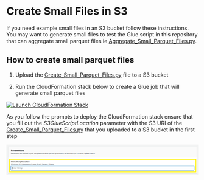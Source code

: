 # Create Small Files in S3
If you need example small files in an S3 bucket follow these instructions. You may want to generate small files to test the Glue script in this repository that can aggregate small parquet files ie [Aggregate_Small_Parquet_Files.py](https://github.com/ev2900/Glue_Aggregate_Small_Files/blob/cloud_formation/Aggregate_Small_Parquet_Files.py).

## How to create small parquet files

1. Upload the [Create_Small_Parquet_Files.py](https://github.com/ev2900/Glue_Aggregate_Small_Files/blob/cloud_formation/Example/Create_Small_Parquet_Files.py) file to a S3 bucket

2. Run the CloudFormation stack below to create a Glue job that will generate small parquet files

[![Launch CloudFormation Stack](https://sharkech-public.s3.amazonaws.com/misc-public/cloudformation-launch-stack.png)](https://console.aws.amazon.com/cloudformation/home#/stacks/new?stackName=create-small-files-glue&templateURL=https://sharkech-public.s3.amazonaws.com/misc-public/Glue_Job_Deployment_Create_Small_Parquet_Files.yaml)

As you follow the prompts to deploy the CloudFormation stack ensure that you fill out the *S3GlueScriptLocation* parameter with the S3 URI of the [Create_Small_Parquet_Files.py](https://github.com/ev2900/Glue_Aggregate_Small_Files/blob/cloud_formation/Example/Create_Small_Parquet_Files.py) that you uploaded to a S3 bucket in the first step

<img width="800" alt="cat_indicies_1" src="https://github.com/ev2900/Glue_Aggregate_Small_Files/blob/main/Example/README/cloudformation-parameter.png">
